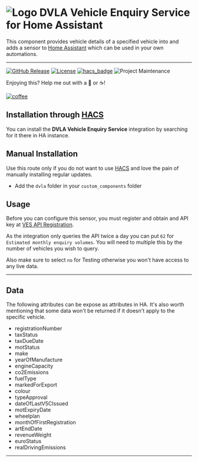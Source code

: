# ![Logo](https://github.com/jampez77/DVLA-Vehicle-Enquiry-Service/blob/main/logo.png "DVLA Logo") DVLA Vehicle Enquiry Service for Home Assistant

This component provides vehicle details of a specified vehicle into and adds a sensor to [Home Assistant](https://www.home-assistant.io/) which can be used in your own automations.

---

[![GitHub Release][releases-shield]][releases]
[![License][license-shield]](LICENSE.md)
[![hacs_badge](https://img.shields.io/badge/HACS-Default-orange.svg?style=for-the-badge)](https://github.com/custom-components/hacs)
![Project Maintenance][maintenance-shield]


Enjoying this? Help me out with a :beers: or :coffee:!

[![coffee](https://www.buymeacoffee.com/assets/img/custom_images/black_img.png)](https://www.buymeacoffee.com/jampez77)


## Installation through [HACS](https://hacs.xyz/)
You can install the **DVLA Vehicle Enquiry Service** integration by searching for it there in HA instance.

## Manual Installation
Use this route only if you do not want to use [HACS](https://hacs.xyz/) and love the pain of manually installing regular updates.
* Add the `dvla` folder in your `custom_components` folder

## Usage

Before you can configure this sensor, you must register and obtain and API key at [VES API Registration](https://register-for-ves.driver-vehicle-licensing.api.gov.uk/).

As the integration only queries the API twice a day you can put `62` for `Estimated monthly enquiry volumes`. You will need to multiple this by the number of vehicles you wish to query.

Also make sure to select `no` for Testing otherwise you won't have access to any live data.

---
## Data 
The following attributes can be expose as attributes in HA. It's also worth mentioning that some data won't be returned if it doesn't apply to the specific vehicle.

- registrationNumber
- taxStatus
- taxDueDate
- motStatus
- make
- yearOfManufacture
- engineCapacity
- co2Emissions
- fuelType
- markedForExport
- colour
- typeApproval
- dateOfLastV5CIssued
- motExpiryDate
- wheelplan
- monthOfFirstRegistration
- artEndDate
- revenueWeight
- euroStatus
- realDrivingEmissions

---

[commits-shield]: https://img.shields.io/github/commit-activity/y/jampez77/DVLA-Vehicle-Enquiry-Services.svg?style=for-the-badge
[commits]: https://github.com/jampez77/DVLA-Vehicle-Enquiry-Service/commits/main
[license-shield]: https://img.shields.io/github/license/jampez77/DVLA-Vehicle-Enquiry-Service.svg?style=for-the-badge
[maintenance-shield]: https://img.shields.io/badge/Maintainer-Jamie%20Nandhra--Pezone-blue
[releases-shield]: https://img.shields.io/github/v/release/jampez77/DVLA-Vehicle-Enquiry-Service.svg?style=for-the-badge
[releases]: https://github.com/jampez77/DVLA-Vehicle-Enquiry-Service/releases 

